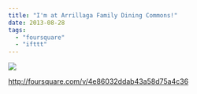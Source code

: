 ```yaml
---
title: "I'm at Arrillaga Family Dining Commons!"
date: 2013-08-28
tags: 
  - "foursquare"
  - "ifttt"
---
```


![](images/staticmap?center=37.425320633178906,-122.16436386108398&zoom=16&size=710x440&maptype=roadmap&sensor=false&markers=color:red%7C37.425320633178906,-122.16436386108398)  
  
http://foursquare.com/v/4e86032ddab43a58d75a4c36
